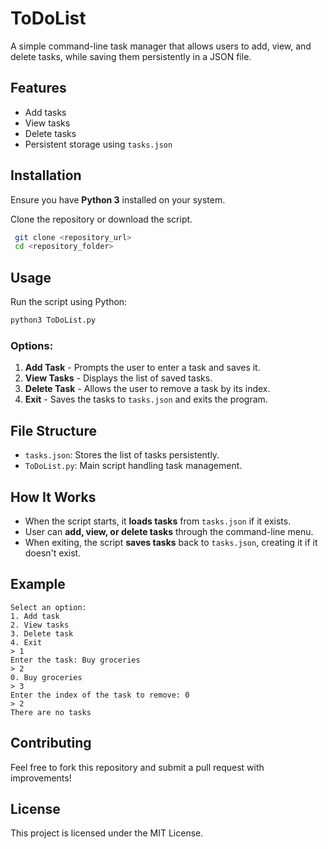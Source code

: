 # ToDoList

A simple command-line task manager that allows users to add, view, and delete tasks, while saving them persistently in a JSON file.

## Features

- Add tasks
- View tasks
- Delete tasks
- Persistent storage using `tasks.json`

## Installation

Ensure you have **Python 3** installed on your system.

Clone the repository or download the script.

```sh
 git clone <repository_url>
 cd <repository_folder>
```

## Usage

Run the script using Python:

```sh
python3 ToDoList.py
```

### Options:

1. **Add Task** - Prompts the user to enter a task and saves it.
2. **View Tasks** - Displays the list of saved tasks.
3. **Delete Task** - Allows the user to remove a task by its index.
4. **Exit** - Saves the tasks to `tasks.json` and exits the program.

## File Structure

- `tasks.json`: Stores the list of tasks persistently.
- `ToDoList.py`: Main script handling task management.

## How It Works

- When the script starts, it **loads tasks** from `tasks.json` if it exists.
- User can **add, view, or delete tasks** through the command-line menu.
- When exiting, the script **saves tasks** back to `tasks.json`, creating it if it doesn't exist.

## Example

```
Select an option:
1. Add task
2. View tasks
3. Delete task
4. Exit
> 1
Enter the task: Buy groceries
> 2
0. Buy groceries
> 3
Enter the index of the task to remove: 0
> 2
There are no tasks
```

## Contributing

Feel free to fork this repository and submit a pull request with improvements!

## License

This project is licensed under the MIT License.

